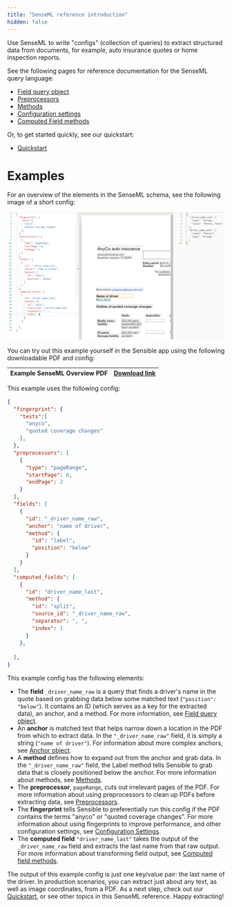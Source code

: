 ```yaml
---
title: "SenseML reference introduction"
hidden: false
---
```


 Use SenseML to write "configs" (collection of queries) to extract structured data from documents, for example, auto insurance quotes or home inspection reports.

See the following pages for reference documentation for the SenseML query language:

- [Field query object](doc:field-query-object)
- [Preprocessors](doc:preprocessors)
- [Methods](doc:methods)
- [Configuration settings](doc:configuration-settings)
- [Computed Field methods](doc:computed-field-methods)

Or, to get started quickly, see our quickstart:

- [Quickstart](doc:quickstart)

Examples
====

For an overview of the elements in the SenseML schema, see the following image of a short config:

![](https://raw.githubusercontent.com/sensible-hq/sensible-docs/main/readme-sync/assets/v0/images/senseml_intro_example.png)





You can try out this example yourself in the Sensible app using the following downloadable PDF and config:

| Example SenseML Overview PDF | [Download link](https://raw.githubusercontent.com/sensible-hq/sensible-docs/main/readme-sync/assets/v0/pdfs/split_example.pdf) |
| ---------------------------- | ------------------------------------------------------------ |

This example uses the following config:


```json
{
  "fingerprint": {
    "tests":[
      "anyco",
      "quoted coverage changes"
    ],
  },
  "preprocessors": [
    {
      "type": "pageRange",
      "startPage": 0,
      "endPage": 2
    }
  ],
  "fields": [
    {
      "id": "_driver_name_raw",
      "anchor": "name of driver",
      "method": {
        "id": "label",
        "position": "below"
      }
    }
  ],
  "computed_fields": [
    {
      "id": "driver_name_last",
      "method": {
        "id": "split",
        "source_id": "_driver_name_raw",
        "separator": ", ",
        "index": 1
      }
    },

  ],
}
```

This example config has the following elements:

- The **field** `_driver_name_raw` is a query that finds a driver's name in the quote based on grabbing data below some matched text (`"position": "below"`). It contains an ID (which serves as a key for the extracted data), an anchor, and a method.  For more information, see [Field query object](doc:field-query-object).
- An **anchor** is matched text that helps narrow down a location in the PDF from which to extract data. In the `"_driver_name_raw"` field, it is simply a string (`"name of driver"`). For information about more complex anchors, see [Anchor object](doc:anchor-object).
- A **method** defines how to expand out from the anchor and grab data. In the `"_driver_name_raw"` field, the Label method tells Sensible to grab data that is closely positioned below the anchor. For more information about methods, see [Methods](doc:methods).
- The **preprocessor**, `pageRange`, cuts out irrelevant pages of the PDF. For more information about using preprocessors to clean up PDFs before extracting data, see [Preprocessors](doc:preprocessors).
- The **fingerprint** tells Sensible to preferentially run this config if the PDF contains the terms "anyco" or "quoted coverage changes".  For more information about using fingerprints to improve performance, and other configuration settings, see [Configuration Settings](doc:configuration-settings).
- The **computed field** `"driver_name_last"` takes the  output of the `_driver_name_raw` field and extracts the last name from that raw output. For more information about transforming field output, see [Computed field methods](doc:computed-field-methods).

The output of this example config is just one key/value pair: the last name of the driver.  In production scenarios, you can extract just about any text, as well as image coordinates, from a PDF. As a next step, check out our [Quickstart](doc:quickstart), or see other topics in this SenseML reference. Happy extracting! 

